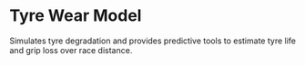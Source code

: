 # Tyre Wear Model
 Simulates tyre degradation and provides predictive tools to estimate tyre life and grip loss over race distance.
